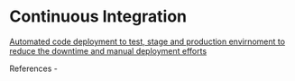 # Continuous Integration
[Automated code deployment to test, stage and production envirnoment to reduce the downtime and manual deployment efforts](http://darshandeshmukh.blogspot.com/2016/07/how-we-achieved-cicd-using-vsts-on-azure.html)


References - 
